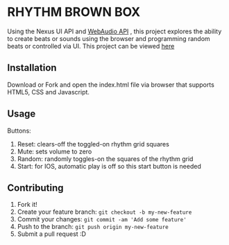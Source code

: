 # RHYTHM BROWN BOX

Using the Nexus UI API and [WebAudio API](https://www.w3.org/TR/webaudio/) , this project explores the ability to create beats or sounds using the browser and programming random beats or controlled via UI. This project can be viewed [here](https://roylouislgarcia.github.io/portfolioentries/currentprojects/rhythmbrownbox/)

## Installation

Download or Fork and open the index.html file via browser that supports HTML5, CSS and Javascript. 

## Usage

Buttons: 
1. Reset: clears-off the toggled-on rhythm grid squares
2. Mute: sets volume to zero
3. Random: randomly toggles-on the squares of the rhythm grid
4. Start: for IOS, automatic play is off so this start button is needed

## Contributing

1. Fork it!
2. Create your feature branch: `git checkout -b my-new-feature`
3. Commit your changes: `git commit -am 'Add some feature'`
4. Push to the branch: `git push origin my-new-feature`
5. Submit a pull request :D
